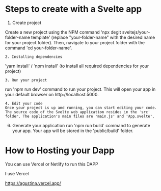 # Steps to create with a Svelte app

1. Create project

Create a new project using the NPM command 'npx degit sveltejs/your-folder-name template' (replace "your-folder-name" with the desired name for your project folder). Then, navigate to your project folder with the command 'cd your-folder-name'.

```
2. Installing dependencies

```
'yarn install' / 'npm install' 
(to install all required dependencies for your project)
```
3. Run your project

```
run 'npm run dev' command to run your project.
This will open your app in your default browser on http://localhost:5000.

```
4. Edit your code
Once your project is up and running, you can start editing your code. The source code of the Svelte web application resides in the 'src' folder. The application's main files are 'main.js' and 'App.svelte'.

```
6. Generate your application
run 'npm run build' command to generate your app.
Your app will be stored in the 'public/build' folder.


# How to Hosting your Dapp

You can use Vercel or Netlify to run this DAPP

I use Vercel

https://agustina.vercel.app/

